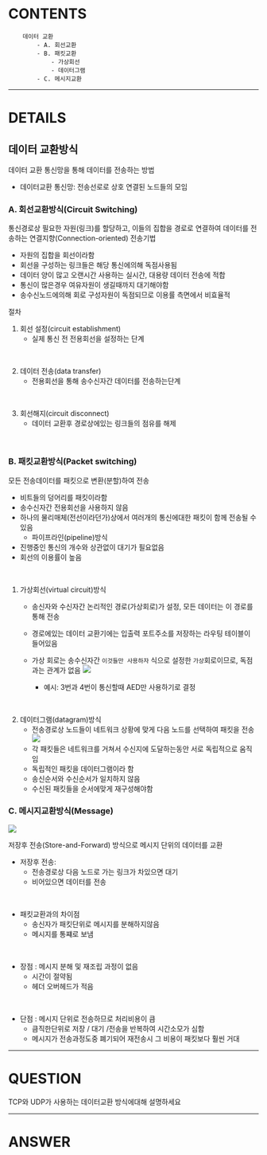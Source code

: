 # CONTENTS

```
    데이터 교환
        - A. 회선교환
        - B. 패킷교환
            - 가상회선
            - 데이터그램
        - C. 메시지교환

```
---

# DETAILS

##  데이터 교환방식

데이터 교환 통신망을 통해 데이터를 전송하는 방법
- 데이터교환 통신망: 전송선로로 상호 연결된 노드들의 모임

### A. 회선교환방식(Circuit Switching)

통신경로상 필요한 자원(링크)를 할당하고, 이들의 집합을 경로로 연결하여 데이터를 전송하는 연결지향(Connection-oriented) 전송기법
- 자원의 집합을 회선이라함
- 회선을 구성하는 링크들은 해당 통신에의해 독점사용됨
- 데이터 양이 많고 오랜시간 사용하는 실시간, 대용량 데이터 전송에 적합
- 통신이 많은경우 여유자원이 생길때까지 대기해야함
- 송수신노드에의해 회로 구성자원이 독점되므로 이용률 측면에서 비효율적

절차

1. 회선 설정(circuit establishment)
    - 실제 통신 전 전용회선을 설정하는 단계

<br>

2. 데이터 전송(data transfer)
    - 전용회선을 통해 송수신자간 데이터를 전송하는단계

<br>

3. 회선해지(circuit disconnect)
    - 데이터 교환후 경로상에있는 링크들의 점유를 해제

<br>

### B. 패킷교환방식(Packet switching)

모든 전송데이터를 패킷으로 변환(분할)하여 전송

- 비트들의 덩어리를 패킷이라함
- 송수신자간 전용회선을 사용하지 않음
- 하나의 물리매체(전선이라던가)상에서 여러개의 통신에대한 패킷이 함께 전송될 수 있음
    - 파이프라인(pipeline)방식
- 진행중인 통신의 개수와 상관없이 대기가 필요없음
- 회선의 이용률이 높음

<br>

1. 가상회선(virtual circuit)방식

    - 송신자와 수신자간 논리적인 경로(가상회로)가 설정, 모든 데이터는 이 경로를 통해 전송
    
    - 경로에있는 데이터 교환기에는 입출력 포트주소를 저장하는 라우팅 테이블이 들어있음

    - 가상 회로는 송수신자간 `이것들만 사용하자` 식으로 설정한 `가상`회로이므로, 독점과는 관계가 없음
        ![](https://media.geeksforgeeks.org/wp-content/uploads/20200512113141/Untitled-Diagram-166.png)
        - 예시: 3번과 4번이 통신할때 AED만 사용하기로 결정
    
    
<br>

2. 데이터그램(datagram)방식
    - 전송경로상 노드들이 네트워크 상황에 맞게 다음 노드를 선택하여 패킷을 전송
    ![](https://media.geeksforgeeks.org/wp-content/uploads/Connection-less.jpg)
    - 각 패킷들은 네트워크를 거쳐서 수신지에 도달하는동안 서로 독립적으로 움직임
    - 독립적인 패킷을 데이터그램이라 함
    - 송신순서와 수신순서가 일치하지 않음
    - 수신된 패킷들을 순서에맞게 재구성해야함

### C. 메시지교환방식(Message)

![](https://media.geeksforgeeks.org/wp-content/uploads/Capture-144.png)


저장후 전송(Store-and-Forward) 방식으로 메시지 단위의 데이터를 교환


- 저장후 전송: 
    - 전송경로상 다음 노드로 가는 링크가 차있으면 대기
    - 비어있으면 데이터를 전송

<br>

- 패킷교환과의 차이점
    - 송신자가 패킷단위로 메시지를 분해하지않음
    - 메시지를 통쨰로 보냄 

<br>

- 장점 : 메시지 분해 및 재조립 과정이 없음
    - 시간이 절약됨
    - 헤더 오버헤드가 적음

<br>

- 단점 : 메시지 단위로 전송하므로 처리비용이 큼
    - 큼직한단위로 저장 / 대기 /전송을 반복하여 시간소모가 심함
    - 메시지가 전송과정도중 폐기되어 재전송시 그 비용이 패킷보다 훨씬 거대

---

# QUESTION

TCP와 UDP가 사용하는 데이터교환 방식에대해 설명하세요

---
# ANSWER